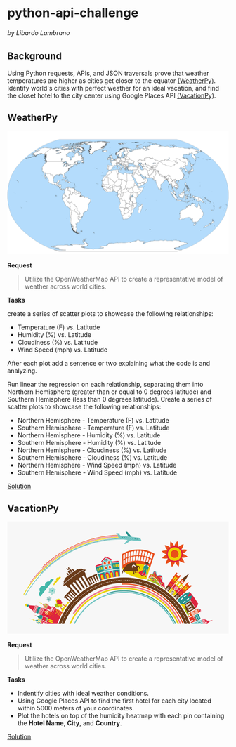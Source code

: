 # python-api-challenge
###### by Libardo Lambrano

## Background <a name="top"></a>

Using Python requests, APIs, and JSON traversals prove that weather temperatures are higher as cities get closer to the equator [(WeatherPy)](#weatherpy). Identify world's cities with perfect weather for an ideal vacation, and find the closet hotel to the city center using Google Places API [(VacationPy)](#vacationpy). 

## WeatherPy <a name="weatherpy"></a>
![](images/equatorsign.png)

**Request**

>Utilize the OpenWeatherMap API to create a representative model of weather across world cities.

**Tasks**

create a series of scatter plots to showcase the following relationships:

* Temperature (F) vs. Latitude
* Humidity (%) vs. Latitude
* Cloudiness (%) vs. Latitude
* Wind Speed (mph) vs. Latitude

After each plot add a sentence or two explaining what the code is and analyzing.

Run linear the regression on each relationship, separating them into Northern Hemisphere (greater than or equal to 0 degrees latitude) and Southern Hemisphere (less than 0 degrees latitude). Create a series of scatter plots to showcase the following relationships:

* Northern Hemisphere - Temperature (F) vs. Latitude
* Southern Hemisphere - Temperature (F) vs. Latitude
* Northern Hemisphere - Humidity (%) vs. Latitude
* Southern Hemisphere - Humidity (%) vs. Latitude
* Northern Hemisphere - Cloudiness (%) vs. Latitude
* Southern Hemisphere - Cloudiness (%) vs. Latitude
* Northern Hemisphere - Wind Speed (mph) vs. Latitude
* Southern Hemisphere - Wind Speed (mph) vs. Latitude

[Solution](WeatherPy/WeatherPy.ipynb)

## VacationPy <a name="vacationpy"></a>
![](images/vacationpy.png)

**Request**

> Utilize the OpenWeatherMap API to create a representative model of weather across world cities.

**Tasks**

* Indentify cities with ideal weather conditions. 
* Using Google Places API to find the first hotel for each city located within 5000 meters of your coordinates.
* Plot the hotels on top of the humidity heatmap with each pin containing the **Hotel Name**, **City**, and **Country**.

[Solution](VacationPy/VacationPy.ipynb)









